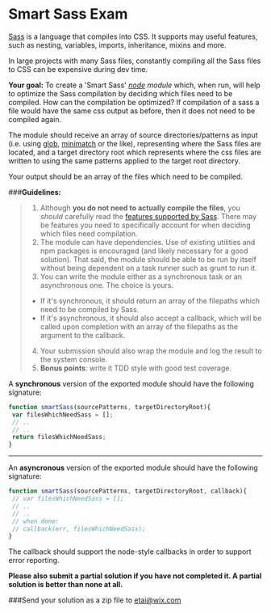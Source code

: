 Smart Sass Exam
===============

[Sass](http://sass-lang.com/) is a language that compiles into CSS. 
It supports may useful features, such as nesting, variables, imports, inheritance, mixins and more. 

In large projects with many Sass files, constantly compiling all the Sass files to CSS can be expensive during dev time.

**Your goal:** To create a 'Smart Sass' *[node](http://nodejs.org/) module* which, when run, will help to optimize the Sass compilation by deciding which files need to be compiled.
How can the compilation be optimized? If compilation of a sass a file would have the same css output as before, then it does not need to be compiled again.

The module should receive an array of source directories/patterns as input (i.e. using [glob](https://github.com/isaacs/node-glob), [minimatch](https://github.com/isaacs/minimatch) or the like), representing where the Sass files are located, and a target directory root which represents where the css files are written to using the same patterns applied to the target root directory.

Your output should be an array of the files which need to be compiled.

###**Guidelines:**

>1. Although **you do not need to actually compile the files**, you *should* carefully read the [features supported by Sass](http://sass-lang.com/guide). 
>There may be features you need to specifically account for when deciding which files need compilation.
>2. The module can have dependencies. Use of existing utilities and npm packages is encouraged (and likely necessary for a good solution). 
>That said, the module should be able to be run by itself without being dependent on a task runner such as grunt to run it.
>3. You can write the module either as a synchronous task or an asynchronous one. The choice is yours.
>  * If it's synchronous, it should return an array of the filepaths which need to be compiled by Sass.
>  * If it's asynchronous, it should also accept a callback, which will be called upon completion with an array of the filepaths as the argument to the callback.
> 4. Your submission should also wrap the module and log the result to the system console.
> 5. **Bonus points**: write it TDD style with good test coverage.


A **synchronous** version of the exported module should have the following signature:
```js
function smartSass(sourcePatterns, targetDirectoryRoot){
 var filesWhichNeedSass = [];
 // .. 
 // ..
 return filesWhichNeedSass;
}

```
-----
An **asyncronous** version of the exported module should have the following signature:
```js
function smartSass(sourcePatterns, targetDirectoryRoot, callback){
 // var filesWhichNeedSass = [];
 // ..
 // ..
 // when done:
 // callback(err, filesWhichNeedSass);
}
```
The callback should support the node-style callbacks in order to support error reporting.


**Please also submit a partial solution if you have not completed it. A partial solution is better than none at all.**

###Send your solution as a zip file to etai@wix.com

